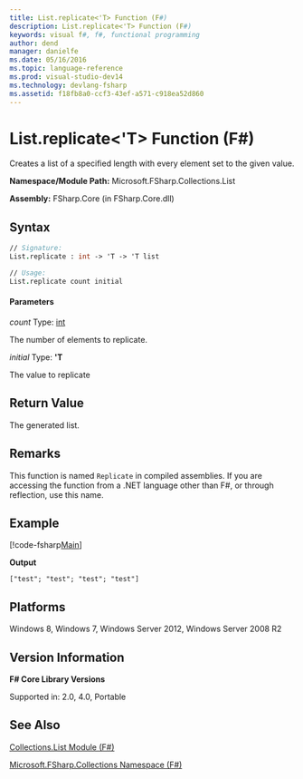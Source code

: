 ```yaml
---
title: List.replicate<'T> Function (F#)
description: List.replicate<'T> Function (F#)
keywords: visual f#, f#, functional programming
author: dend
manager: danielfe
ms.date: 05/16/2016
ms.topic: language-reference
ms.prod: visual-studio-dev14
ms.technology: devlang-fsharp
ms.assetid: f18fb8a0-ccf3-43ef-a571-c918ea52d860 
---
```


# List.replicate<'T> Function (F#)

Creates a list of a specified length with every element set to the given value.

**Namespace/Module Path:** Microsoft.FSharp.Collections.List

**Assembly:** FSharp.Core (in FSharp.Core.dll)


## Syntax

```fsharp
// Signature:
List.replicate : int -> 'T -> 'T list

// Usage:
List.replicate count initial
```

#### Parameters
*count*
Type: [int](https://msdn.microsoft.com/library/025d5455-3622-4ea5-9573-3ecbd4ee1375)


The number of elements to replicate.


*initial*
Type: **'T**


The value to replicate

## Return Value

The generated list.

## Remarks
This function is named `Replicate` in compiled assemblies. If you are accessing the function from a .NET language other than F#, or through reflection, use this name.

## Example

[!code-fsharp[Main](../../../samples/snippets/fslists/snippet52.fs)]

**Output**

```
["test"; "test"; "test"; "test"]
```

## Platforms
Windows 8, Windows 7, Windows Server 2012, Windows Server 2008 R2


## Version Information
**F# Core Library Versions**

Supported in: 2.0, 4.0, Portable

## See Also
[Collections.List Module &#40;F&#35;&#41;](Collections.List-Module-%5BFSharp%5D.md)

[Microsoft.FSharp.Collections Namespace &#40;F&#35;&#41;](Microsoft.FSharp.Collections-Namespace-%5BFSharp%5D.md)